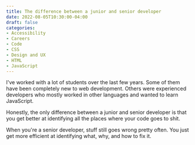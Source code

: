 ```yaml
---
title: The difference between a junior and senior developer
date: 2022-08-05T10:30:00-04:00
draft: false
categories:
- Accessibility
- Careers
- Code
- CSS
- Design and UX
- HTML
- JavaScript
---
```


I've worked with a lot of students over the last few years. Some of them have been completely new to web development. Others were experienced developers who mostly worked in other languages and wanted to learn JavaScript.

Honestly, the only difference between a junior and senior developer is that you get better at identifying all the places where your code goes to shit.

When you're a senior developer, stuff still goes wrong pretty often. You just get more efficient at identifying what, why, and how to fix it.